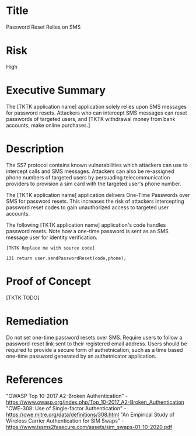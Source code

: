 # Title

Password Reset Relies on SMS

# Risk
High

# Executive Summary

The [TKTK application name]  application solely relies upon SMS messages for password resets. Attackers who can intercept SMS messages can reset passwords of targeted users, and [TKTK withdrawal money from bank accounts, make online purchases.]

# Description

The SS7 protocol contains known vulnerabilities which attackers can use to intercept calls and SMS messages. Attackers can also be re-assigned phone numbers of targeted users by persuading telecommunication providers to provision a sim card with the targeted user's phone number. 

The [TKTK application name] application delivers One-Time Passwords over SMS for password resets. This increases the risk of attackers intercepting password reset codes to gain unauthorized access to targeted user accounts.

The following [TKTK application name] application's code handles password resets.  Note how a one-time password is sent as an SMS message user for identity verification.

~~~
[TKTK Replace me with source code]

131 return user.sendPasswordReset(code,phone);
~~~

# Proof of Concept

[TKTK TODO]

# Remediation

Do not set one-time password resets over SMS. Require users to follow a password-reset link sent to their registered email address. Users should be required to provide a secure form of authetnication, such as a time based one-time password generated by an authetnicator application.

# References

"OWASP Top 10-2017 A2-Broken Authentication" - https://www.owasp.org/index.php/Top_10-2017_A2-Broken_Authentication
"CWE-308: Use of Single-factor Authentication" - https://cwe.mitre.org/data/definitions/308.html
"An Empirical Study of Wireless Carrier Authentication for SIM Swaps" - https://www.issms2fasecure.com/assets/sim_swaps-01-10-2020.pdf


